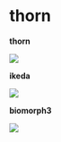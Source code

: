 # thorn

**thorn** 

![](https://thumbs.gfycat.com/PoisedBriskGypsymoth-size_restricted.gif)

**ikeda** 

![](https://thumbs.gfycat.com/MeaslyImprobableAtlanticspadefish-size_restricted.gif)

**biomorph3** 

![](https://thumbs.gfycat.com/ObeseGrizzledBlacknorwegianelkhound-size_restricted.gif)
